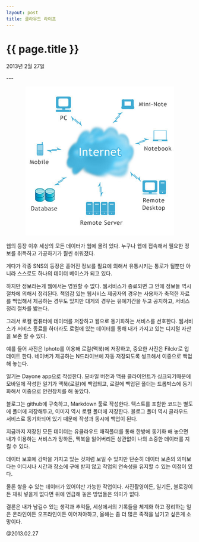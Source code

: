 ```yaml
---
layout: post
title: 클라우드 라이프 
---
```


{{ page.title }}
================

<p class="meta">2013년 2월 27일</p>
---
<p align=center>
<img src='/images/cloud.jpg'"클라우드 웹생태계">
</P>

웹의 등장 이후 세상의 모든 데이터가 웹에 몰려 있다. 누구나 웹에 접속해서 필요한 정보를 취득하고 가공하기가 훨씬 쉬워졌다.

게다가 각종 SNS의 등장은 흩어진 정보를 필요에 의해서 유통시키는 통로가 될뿐만 아니라 스스로도 하나의 데이터 베이스가 되고 있다.

하지만 정보라는게 웹에서는 영원할 수 없다. 웹서비스가 종료되면 그 안에 정보들 역시 절차에 의해서 정리된다. 책임감 있는 웹서비스 제공자의 경우는 사용자가 축적한 자료를 백업해서 제공하는 경우도 있지만 대게의 경우는 유예기간을 두고 공지하고, 서비스 정리 절차를 밟는다.

그래서 로컬 컴퓨터에 데이터를 저장하고 웹으로 동기화하는 서비스를 선호한다. 웹서비스가 서비스 종료를 하더라도 로컬에 있는 데이터를 통해 내가 가지고 있는 디지털 자산을 보존 할 수 있다.

예를 들어 사진은 Iphoto를 이용해 로컬(맥북)에 저장하고, 중요한 사진은 Filckr로 업데이트 한다. 네이버가 제공하는 N드라이브에 자동 저장되도록 씽크해서 이중으로 백업해 놓는다.

일기는 Dayone app으로 작성한다. 모바일 버전과 맥용 클라이언트가 싱크되기때문에 모바일에 작성한 일기가 맥북(로컬)에 백업되고, 로컬에 백업된 폴더는 드롭박스에 동기화해서 이중으로 안전장치를 해 놓았다.

블로그는 github에 구축하고, Markdown 툴로 작성한다. 텍스트를 포함한 코드는 별도에 폴더에 저장해두고, 이미지 역시 로컬 폴더에 저장한다. 블로그 폴더 역시 클라우드 서비스로 동기화되어 있기 때문에 작성과 동시에 백업이 된다.

지금까지 저장된 모든 데이터는 유클라우드 매직폴더를 통해 한방에 동기화 해 놓으면 내가 이용하는 서비스가 망하든, 맥북을 잃어버리든 상관없이 나의 소중한 데이터를 지킬 수 있다.

데이터 보호에 강박을 가지고 있는 것처럼 보일 수 있지만 단순히 데이터 보존의 의미보다는 어디서나 시간과 장소에 구애 받지 않고 작업의 연속성을 유지할 수 있는 이점이 있다.

물론 쌓을 수 있는 데이터가 있어야만 가능한 작업이다. 사진촬영이든, 일기든, 블로깅이든 채워 넣을게 없다면 위에 언급해 놓은 방법들은 의미가 없다. 

결론은 내가 남길수 있는 생각과 추억들, 세상에서의 기록들을 체계화 하고 정리하는 일은 온라인이든 오프라인이든 이어져야하고, 올해는 좀 더 많은 족적을 남기고 싶은게 소망이다.

@2013.02.27

</br>


